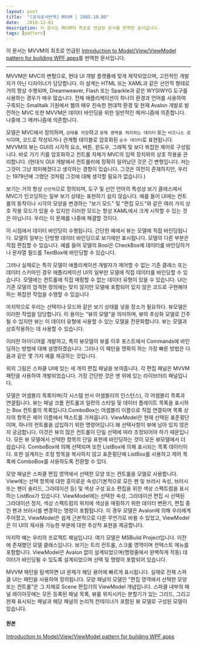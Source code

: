 ```yaml
---
layout: post
title:  "[공식문서번역] MVVM | 2005.10.08"
date:   2018-12-01
description: 이 문서는 MVVM의 최초로 언급된 문서를 번역한 문서입니다. 
tags: [pattern]
---
```

이 문서는 MVVM의 최초로 언급된 [Introduction to Model/View/ViewModel pattern for building WPF apps](https://blogs.msdn.microsoft.com/johngossman/2005/10/08/introduction-to-modelviewviewmodel-pattern-for-building-wpf-apps/)를 번역한 문서입니다. 

---

MVVM은 MVC의 변형으로, 현대 UI 개발 플랫폼에 맞게 제작되었으며, 고전적인 개발자가 아닌 디자이너가 담당합니다.
이 설계는 HTML 또는 XAML과 같은 선언적 형태로 거의 항상 수행되며, Dreamweaver, Flash 또는 Sparkle과 같은 WYSIWYG 도구를 사용하는 경우가 매우 많습니다. 전체 애플리케이션이 하나의 환경과 언어를 사용하여 구축되는 Smalltalk 기원에서 웹의 매우 친숙한 현대적 환경 및 현재 Avalon 개발로 발전하는 MVC 또한 MVVM은 데이터 바인딩을 위한 일반적인 메커니즘에 의존합니다. 나중에 그 메커니즘에 의존합니다.

모델은 MVC에서 정의하며, `상태를 저장`하고 `문제 영역을 처리하는 데이터` 또는 `비즈니스 로직`이며, 코드로 작성되거나 관계형 테이블로 암호화된 `순수 데이터`로 표현됩니다. MVVM의 뷰는 GUI의 시각적 요소, 버튼, 윈도우, 그래픽 및 보다 복잡한 제어로 구성됩니다. 바로 가기 키를 암호화하고 컨트롤 자체가 MVC의 입력 장치와의 상호 작용을 관리합니다. (현대식 GUI 개발에서 컨트롤러에 정확히 일어났던 것은 긴 변형입니다. 저는 그것이 그냥 희미해졌다고 생각하는 경향이 있습니다. 그것은 여전히 존재하지만, 우리는 1979년에 그랬던 것처럼 그것에 대해 생각할 필요가 없습니다.)

보기는 거의 항상 `선언적`으로 정의되며, 도구 및 선언 언어의 특성상 보기 클래스에서 MVC가 인코딩하는 일부 보기 상태는 표현하기 쉽지 않습니다. 
예를 들어 UI에는 컨트롤의 동작이나 시각의 모양을 변경하는 "보기 모드" 및 "편집 모드"와 같은 여러 가지 상호 작용 모드가 있을 수 있지만 이러한 모드는 항상 XAML에서 크게 시작할 수 있는 것은 아닙니다.  우리는 이 문제를 나중에 해결할 것이다.

이 시점에서 데이터 바인딩이 수행됩니다. 간단한 예에서 뷰는 모델에 직접 바인딩됩니다. 모델의 일부는 단방향 데이터 바인딩으로 보기에만 표시됩니다. 모델의 다른 부분은 직접 편집할 수 있습니다. 예를 들어 모델의 Bool은 CheckBox에 데이터를 바인딩하거나 문자열 필드를 TextBox에 바인딩할 수 있습니다.


그러나 실제로는 특히 모델이 애플리케이션 개발자가 제어할 수 없는 기존 클래스 또는 데이터 스키마인 경우 애플리케이션 UI의 일부만 모델에 직접 데이터를 바인딩할 수 있습니다. 모델에는 컨트롤에 직접 매핑할 수 없는 데이터 유형이 있을 수 있습니다. UI는 기존 모델의 엄격한 정의에는 맞지 않지만 모델에 포함되어 있지 않은 코드로 구현해야 하는 복잡한 작업을 수행할 수 있습니다

마지막으로 우리는 선택이나 모드와 같은 보기 상태를 넣을 장소가 필요하다. 뷰모델은 이러한 작업을 담당합니다. 이 용어는 "뷰의 모델"을 의미하며, 뷰의 추상화 모델로 간주될 수 있지만 뷰는 이 데이터 유형에 사용할 수 있는 모델을 전문화합니다. 뷰는 모델과 상호작용하는 데 사용할 수 있습니다. 


이러한 아이디어를 개발하고, 특히 뷰모델의 뷰를 이후 포스트에서 Commands에 바인딩하는 방법에 대해 설명하겠습니다. 그러나 이 패턴을 명확히 하는 가장 빠른 방법은 다음과 같은 몇 가지 예를 제공하는 것입니다.

위의 그림은 스파클 UI에 있는 세 개의 편집 패널을 보여줍니다. 각 편집 패널은 MVVM 패턴을 사용하여 개발되었습니다. 가장 간단한 것은 맨 위에 있는 라이브러리 패널입니다. 

모델은 어셈블리 목록이며(각 시스템 반사 어셈블리의 인스턴스), 각 어셈블리 목록과 연결됩니다. 뷰는 패널 크롬 컨트롤과 일련의 스타일 및 데이터 플레이트 목록을 표시하는 Box 컨트롤의 목록입니다.ComboBox는 어셈블리 이름으로 직접 연결되며 목록 상자의 항목은 제어 이름에서 텍스트를 가져옵니다. ViewModel은 현재 선택된 표준횡단이며, 하나의 컨트롤을 삽입하기 위한 명령어입니다.왜 선택사항이 뷰에 남아 있지 않은지 궁금합니다. 이것은 뷰의 많은 컨트롤이 단일 선택에 따라 조정되어야 하기 때문입니다. 모든 뷰 모델에서 선택한 항목의 단일 표현에 바인딩하는 것이 모든 뷰모델에서 더 쉽습니다. ComboBox에 의해 선택되며 또한 ListBox에 의해 표시되는 목록 데이터이다. 또한 설계자는 조정 항목을 복사하지 않고 표준횡단에 ListBox를 사용하고 제어 목록에 ComboBox를 사용하도록 전환할 수 있다.


모양 패널은 스파클 편집 영역에서 선택한 모양 또는 컨트롤을 모델로 사용합니다. View에는 선택 항목에 대한 흥미로운 속성(기본적으로 모든 펜 및 브러시 속성, 브러시 또는 펜이 솔리드, 그라데이션 등) 및 색상 구성 요소 편집을 위한 색상 스펙트럼을 표시하는 ListBox가 있습니다. ViewModel에는 선택한 속성, 그라데이션 편집 시 선택된 그라데이션 정지, 색상 스펙트럼의 위치에 색상을 매핑하기 위한 데이터 변환기, 편집 중인 펜과 브러시를 변경하는 명령이 포함됩니다. 이 경우 모델은 Avalon에 의해 우리에게 주어졌고, ViewModel은 쉽게 근본적으로 다른 무언가로 바뀔 수 있었고, ViewModel은 이 UI의 재사용 가능한 부분에 대한 추상적 표현을 제공합니다.


마지막 예는 우리의 프로젝트 패널입니다. 여기 모델은 MSBuild Project입니다. 이전에 존재했던 모델 클래스입니다. 보기는 트리 컨트롤, 스크롤 영역이며 컨텍스트 메뉴를 포함합니다. ViewModel은 Avalon 없이 설계되었으며(명령줄에서 완벽하게 작동) 데이터가 바인딩될 수 있도록 설계되었으며 선택 및 명령이 포함되어 있습니다. 


MVVM 패턴을 탐색하면 UI 문제가 해당 용어에 빠르게 표시됩니다. 실제로 전체 스파클 UI는 패턴을 사용하여 정의됩니다. 모양 패널의 모델인 "편집 영역에서 선택한 모양 또는 컨트롤"은 그 자체로 Scene 편집기의 ViewModel 개념입니다. 스파클 내부의 패널 레이아웃에는 모든 등록된 패널 목록, 뷰를 위치시키는 분할기가 있는 그리드, 그리고 현재 표시되는 패널과 해당 패널의 논리적 컨테이너가 포함된 뷰 모델로 구성된 모델이 있습니다.

#### 원본
[Introduction to Model/View/ViewModel pattern for building WPF apps](https://blogs.msdn.microsoft.com/johngossman/2005/10/08/introduction-to-modelviewviewmodel-pattern-for-building-wpf-apps/)